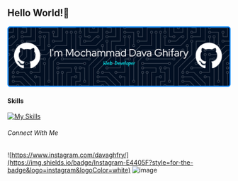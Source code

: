 ## Hello World!👋

![Dava Ghifary](img/github-header-banner.png)

#### Skills

[![My Skills](https://skillicons.dev/icons?i=html,css,js,php,react)](https://skillicons.dev)

###### Connect With Me

![https://www.instagram.com/davaghfry/](https://img.shields.io/badge/Instagram-E4405F?style=for-the-badge&logo=instagram&logoColor=white) ![image](https://img.shields.io/badge/LinkedIn-0077B5?style=for-the-badge&logo=linkedin&logoColor=white)

<!--
**DavaGhifary/DavaGhifary** is a ✨ _special_ ✨ repository because its `README.md` (this file) appears on your GitHub profile.

Here are some ideas to get you started:

- 🔭 I’m currently working on ...
- 🌱 I’m currently learning ...
- 👯 I’m looking to collaborate on ...
- 🤔 I’m looking for help with ...
- 💬 Ask me about ...
- 📫 How to reach me: ...
- 😄 Pronouns: ...
- ⚡ Fun fact: ...
-->
